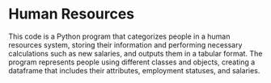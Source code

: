 # Human Resources
 This code is a Python program that categorizes people in a human resources system, storing their information and performing necessary calculations such as new salaries, and outputs them in a tabular format. The program represents people using different classes and objects, creating a dataframe that includes their attributes, employment statuses, and salaries.
